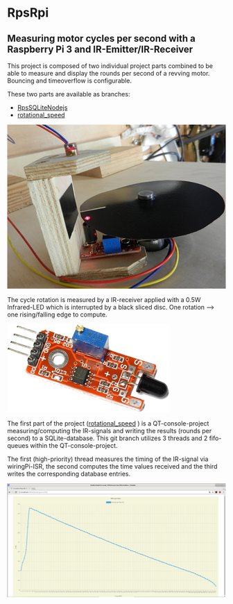 # RpsRpi
## Measuring motor cycles per second with a Raspberry Pi 3 and IR-Emitter/IR-Receiver
This project is composed of two individual project parts combined to be able to measure and display the rounds per second of a revving motor. Bouncing and timeoverflow is configurable.

These two parts are available as branches:
* [RpsSQLiteNodejs](https://github.com/emmerlin1/RpsRpi/tree/RpsSQLiteNodejs)
* [rotational_speed](https://github.com/emmerlin1/RpsRpi/tree/rotational_speed)


![IR Receiver](images/ir_measurement.jpg)

The cycle rotation is measured by a IR-receiver applied with a 0.5W Infrared-LED which is interrupted by a black sliced disc. One rotation --> one rising/falling edge to compute.

![Rounds per Second](images/ir_receiver.png)

The first part of the project ([rotational_speed](https://github.com/emmerlin1/RpsRpi/tree/rotational_speed)
) is a QT-console-project measuring/computing the IR-signals and writing the results (rounds per second) to a SQLite-database. This git branch utilizes 3 threads and 2 fifo-queues within the QT-console-project. 

The first (high-priority) thread measures the timing of the IR-signal via wiringPi-ISR, the second computes the time values received and the third writes the corresponding database entries.

![Rounds per Second](images/rps_diagram.png)
